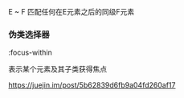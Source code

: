 E ~ F	匹配任何在E元素之后的同级F元素

### 伪类选择器

:focus-within

表示某个元素及其子类获得焦点

https://juejin.im/post/5b62839d6fb9a04fd260af17
